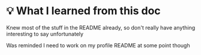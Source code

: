 # 💡 What I learned from this doc

Knew most of the stuff in the README already, so don't really have anything interesting to say unfortunately 

Was reminded I need to work on my profile README at some point though